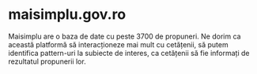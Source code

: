 # maisimplu.gov.ro
Maisimplu are o baza de date cu peste 3700 de propuneri. Ne dorim ca această platformă să interacționeze mai mult cu cetățenii, să putem identifica pattern-uri la subiecte de interes, ca cetățenii să fie informați de rezultatul propunerii lor. 
